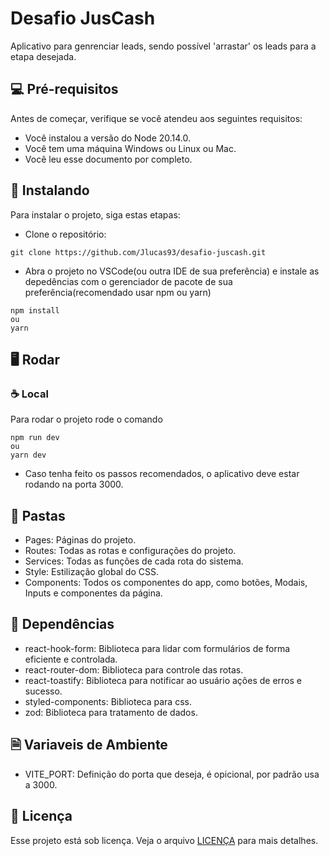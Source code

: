 # Desafio JusCash

Aplicativo para genrenciar leads, sendo possível 'arrastar' os leads para a etapa desejada.

## 💻 Pré-requisitos

Antes de começar, verifique se você atendeu aos seguintes requisitos:

- Você instalou a versão do Node 20.14.0.
- Você tem uma máquina Windows ou Linux ou Mac.
- Você leu esse documento por completo.

## 🚀 Instalando

Para instalar o projeto, siga estas etapas:

- Clone o repositório:

```
git clone https://github.com/Jlucas93/desafio-juscash.git
```

- Abra o projeto no VSCode(ou outra IDE de sua preferência) e instale as depedências com o gerenciador de pacote de sua preferência(recomendado usar npm ou yarn)

```
npm install
ou
yarn
```

## 🖥️ Rodar

### ☕ Local

Para rodar o projeto rode o comando

```
npm run dev
ou
yarn dev
```

- Caso tenha feito os passos recomendados, o aplicativo deve estar rodando na porta 3000.

## 📁 Pastas

- Pages: Páginas do projeto.
- Routes: Todas as rotas e configurações do projeto.
- Services: Todas as funções de cada rota do sistema.
- Style: Estilização global do CSS.
- Components: Todos os componentes do app, como botões, Modais, Inputs e componentes da página.

## 📖 Dependências

- react-hook-form: Biblioteca para lidar com formulários de forma eficiente e controlada.
- react-router-dom: Biblioteca para controle das rotas.
- react-toastify: Biblioteca para notificar ao usuário ações de erros e sucesso.
- styled-components: Biblioteca para css.
- zod: Biblioteca para tratamento de dados.

## 🗎 Variaveis de Ambiente

- VITE_PORT: Definição do porta que deseja, é opicional, por padrão usa a 3000.

## 📝 Licença

Esse projeto está sob licença. Veja o arquivo [LICENÇA](LICENSE.md) para mais detalhes.
